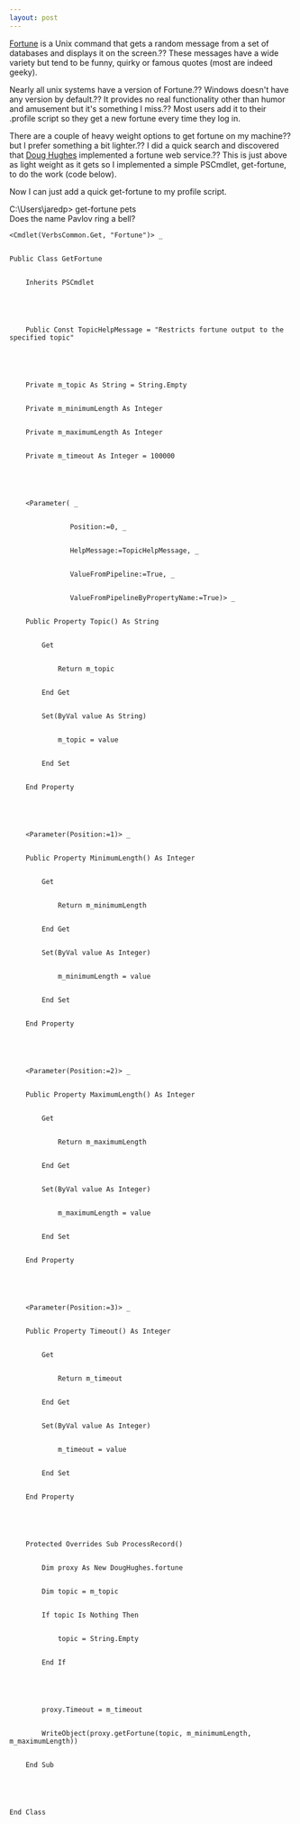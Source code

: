 ```yaml
---
layout: post
---
```

[Fortune](http://en.wikipedia.org/wiki/Fortune_\(program\)) is a Unix command
that gets a random message from a set of databases and displays it on the
screen.?? These messages have a wide variety but tend to be funny, quirky or
famous quotes (most are indeed geeky).

Nearly all unix systems have a version of Fortune.?? Windows doesn't have any
version by default.?? It provides no real functionality other than humor and
amusement but it's something I miss.?? Most users add it to their .profile
script so they get a new fortune every time they log in.

There are a couple of heavy weight options to get fortune on my machine?? but I
prefer something a bit lighter.?? I did a quick search and discovered that
[Doug Hughes](http://www.doughughes.net/index.cfm?event=fortune) implemented a
fortune web service.?? This is just above as light weight as it gets so I
implemented a simple PSCmdlet, get-fortune, to do the work (code below).

Now I can just add a quick get-fortune to my profile script.

C:\Users\jaredp> get-fortune pets  
Does the name Pavlov ring a bell?

    
    
    <Cmdlet(VerbsCommon.Get, "Fortune")> _


    Public Class GetFortune


        Inherits PSCmdlet


    


        Public Const TopicHelpMessage = "Restricts fortune output to the specified topic"


    


        Private m_topic As String = String.Empty


        Private m_minimumLength As Integer


        Private m_maximumLength As Integer


        Private m_timeout As Integer = 100000


    


        <Parameter( _


                   Position:=0, _


                   HelpMessage:=TopicHelpMessage, _


                   ValueFromPipeline:=True, _


                   ValueFromPipelineByPropertyName:=True)> _


        Public Property Topic() As String


            Get


                Return m_topic


            End Get


            Set(ByVal value As String)


                m_topic = value


            End Set


        End Property


    


        <Parameter(Position:=1)> _


        Public Property MinimumLength() As Integer


            Get


                Return m_minimumLength


            End Get


            Set(ByVal value As Integer)


                m_minimumLength = value


            End Set


        End Property


    


        <Parameter(Position:=2)> _


        Public Property MaximumLength() As Integer


            Get


                Return m_maximumLength


            End Get


            Set(ByVal value As Integer)


                m_maximumLength = value


            End Set


        End Property


    


        <Parameter(Position:=3)> _


        Public Property Timeout() As Integer


            Get


                Return m_timeout


            End Get


            Set(ByVal value As Integer)


                m_timeout = value


            End Set


        End Property


    


        Protected Overrides Sub ProcessRecord()


            Dim proxy As New DougHughes.fortune


            Dim topic = m_topic


            If topic Is Nothing Then


                topic = String.Empty


            End If


    


            proxy.Timeout = m_timeout


            WriteObject(proxy.getFortune(topic, m_minimumLength, m_maximumLength))


        End Sub


    


    End Class

